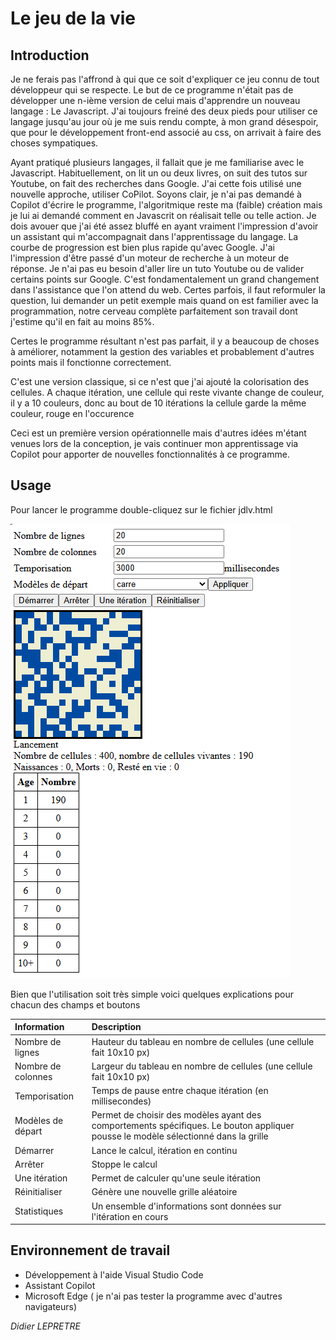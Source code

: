 # Le jeu de la vie 

## Introduction
Je ne ferais pas l'affrond à qui que ce soit d'expliquer ce jeu connu de tout développeur qui se respecte. Le but de ce programme n'était pas de développer une n-ième version de celui mais d'apprendre un nouveau langage : Le Javascript. J'ai toujours freiné des deux pieds pour utiliser ce langage jusqu'au jour où je me suis rendu compte, à mon grand désespoir, que pour le développement front-end associé au css, on arrivait à faire des choses sympatiques.

Ayant pratiqué plusieurs langages, il fallait que je me familiarise avec le Javascript. Habituellement, on lit un ou deux livres, on suit des tutos sur Youtube, on fait des recherches dans Google. J'ai cette fois utilisé une nouvelle approche, utiliser CoPilot. Soyons clair, je n'ai pas demandé à Copilot d'écrire le programme, l'algoritmique reste ma (faible) création mais je lui ai demandé comment en Javascrit on réalisait telle ou telle action. Je dois avouer que j'ai été assez bluffé en ayant vraiment l'impression d'avoir un assistant qui m'accompagnait dans l'apprentissage du langage. La courbe de progression est bien plus rapide qu'avec Google. J'ai l'impression d'être passé d'un moteur de recherche à un moteur de réponse. Je n'ai pas eu besoin d'aller lire un tuto Youtube ou de valider certains points sur Google. C'est fondamentalement un grand changement dans l'assistance que l'on attend du web. Certes parfois, il faut reformuler la question, lui demander un petit exemple mais quand on est familier avec la programmation, notre cerveau complète parfaitement son travail dont j'estime qu'il en fait au moins 85%.

Certes le programme résultant n'est pas parfait, il y a beaucoup de choses à améliorer, notamment la gestion des variables et probablement d'autres points mais il fonctionne correctement.

C'est une version classique, si ce n'est que j'ai ajouté la colorisation des cellules. A chaque itération, une cellule qui reste vivante change de couleur, il y a 10 couleurs, donc au bout de 10 itérations la cellule garde la même couleur, rouge en l'occurence

Ceci est un première version opérationnelle mais d'autres idées m'étant venues lors de la conception, je vais continuer mon apprentissage via Copilot pour apporter de nouvelles fonctionnalités à ce programme.

## Usage

Pour lancer le programme double-cliquez sur le fichier jdlv.html

![copie d'écran du jeu de la vie](./images/ce.png)

Bien que l'utilisation soit très simple voici quelques explications pour chacun des champs et boutons

| Information | Description |
|:-|:-|
| Nombre de lignes | Hauteur du tableau en nombre de cellules (une cellule fait 10x10 px) |
| Nombre de colonnes | Largeur du tableau en nombre de cellules (une cellule fait 10x10 px) |
| Temporisation | Temps de pause entre chaque itération (en millisecondes) |
| Modèles de départ | Permet de choisir des modèles ayant des comportements spécifiques. Le bouton appliquer pousse le modèle sélectionné dans la grille |
| Démarrer | Lance le calcul, itération en continu |
| Arrêter | Stoppe le calcul |
| Une itération | Permet de calculer qu'une seule itération |
| Réinitialiser | Génère une nouvelle grille aléatoire |
| Statistiques | Un ensemble d'informations sont données sur l'itération en cours |

## Environnement de travail
* Développement à l'aide Visual Studio Code
* Assistant Copilot
* Microsoft Edge ( je n'ai pas tester la programme avec d'autres navigateurs)

*Didier LEPRETRE*